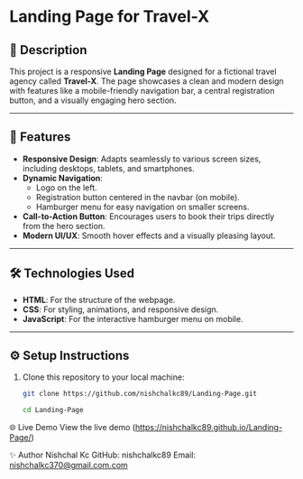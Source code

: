 # Landing Page for Travel-X

## 🌟 Description
This project is a responsive **Landing Page** designed for a fictional travel agency called **Travel-X**. The page showcases a clean and modern design with features like a mobile-friendly navigation bar, a central registration button, and a visually engaging hero section.

---

## 🚀 Features
- **Responsive Design**: Adapts seamlessly to various screen sizes, including desktops, tablets, and smartphones.
- **Dynamic Navigation**: 
  - Logo on the left.
  - Registration button centered in the navbar (on mobile).
  - Hamburger menu for easy navigation on smaller screens.
- **Call-to-Action Button**: Encourages users to book their trips directly from the hero section.
- **Modern UI/UX**: Smooth hover effects and a visually pleasing layout.

---

## 🛠️ Technologies Used
- **HTML**: For the structure of the webpage.
- **CSS**: For styling, animations, and responsive design.
- **JavaScript**: For the interactive hamburger menu on mobile.

---

## ⚙️ Setup Instructions
1. Clone this repository to your local machine:
   ```bash
   git clone https://github.com/nishchalkc89/Landing-Page.git

   cd Landing-Page

🌐 Live Demo
View the live demo (https://nishchalkc89.github.io/Landing-Page/)

✨ Author
Nishchal Kc
GitHub: nishchalkc89
Email: nishchalkc370@gmail.com.com
   
   
  
